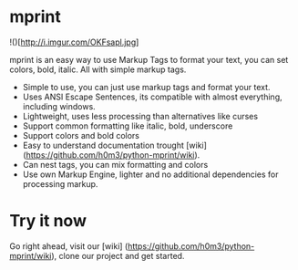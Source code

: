 # mprint

!()[http://i.imgur.com/OKFsapl.jpg]

mprint is an easy way to use Markup Tags to format your text, 
you can set colors, bold, italic. All with simple markup tags.

- Simple to use, you can just use markup tags and format your text.
- Uses ANSI Escape Sentences, its compatible with almost everything, including windows.
- Lightweight, uses less processing than alternatives like curses
- Support common formatting like italic, bold, underscore
- Support colors and bold colors
- Easy to understand documentation trought [wiki] (https://github.com/h0m3/python-mprint/wiki).
- Can nest tags, you can mix formatting and colors
- Use own Markup Engine, lighter and no additional dependencies for processing markup.

# Try it now

Go right ahead, visit our [wiki] (https://github.com/h0m3/python-mprint/wiki), clone our project and get started.
